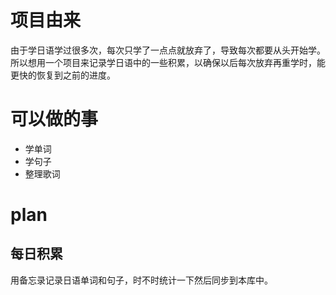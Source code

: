 # 项目由来
由于学日语学过很多次，每次只学了一点点就放弃了，导致每次都要从头开始学。所以想用一个项目来记录学日语中的一些积累，以确保以后每次放弃再重学时，能更快的恢复到之前的进度。

# 可以做的事
* 学单词
* 学句子
* 整理歌词

# plan
## 每日积累
用备忘录记录日语单词和句子，时不时统计一下然后同步到本库中。